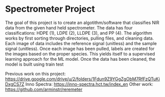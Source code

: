 # Spectrometer Project

The goal of this project is to create an algotithm/software that classifies NIR data from the given hand held spectrometer. The data has four classifications: HDPE (1), LDPE (2), LLDPE (3), and PP (4). The algorithm works by first sorting through directories, pulling files, and cleaning data. Each image of data includes the reference signal (unitless) and the sample signal (unitless). Once each image has been pulled, labels are created for the images based on the proper species. This yields itself to a supervised learning approach for the ML model. Once the data has been cleaned, the model is built using train test 


Previous work on this project: https://drive.google.com/drive/u/2/folders/1Fdun9Z9YGgZgObM7RfFzQTuKiDxgCS7Z
Inno Spectra: https://inno-spectra.hct.tw/index_en
Other work: https://github.com/arminstr/reremeter
